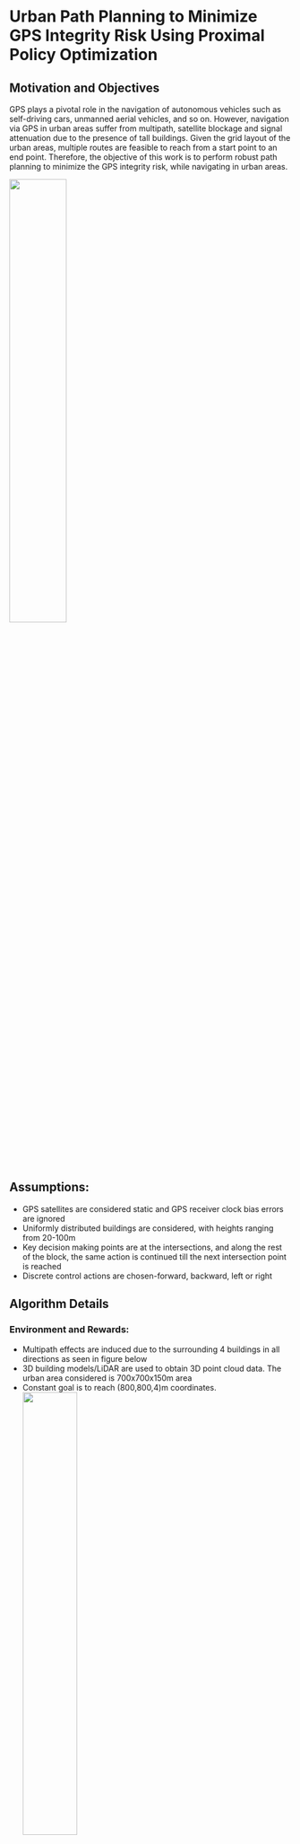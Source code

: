 # Urban Path Planning to Minimize GPS Integrity Risk Using Proximal Policy Optimization 

## Motivation and Objectives
GPS plays a pivotal role in the navigation of autonomous vehicles such as self-driving cars, unmanned aerial vehicles, and so on. However, navigation via GPS in urban areas suffer from multipath, satellite blockage and signal attenuation due to the presence of tall buildings. Given the grid layout of the urban areas, multiple routes are feasible to reach from a start point to an end point. Therefore, the objective of this work is to perform robust path planning to minimize the GPS integrity risk, while navigating in urban areas.

<img src="https://github.com/compdyn/598rl/blob/master/project/sbhamid2/Images/Motivation.png" width="45%"></img>

## Assumptions: 
* GPS satellites are considered static and GPS receiver clock bias errors are ignored
* Uniformly distributed buildings are considered, with heights ranging from 20-100m
* Key decision making points are at the intersections, and along the rest of the block, the same action is continued till the next intersection point is reached
* Discrete control actions are chosen-forward, backward, left or right

## Algorithm Details

### Environment and Rewards: 
* Multipath effects are induced due to the surrounding 4 buildings in all directions as seen in figure below
* 3D building models/LiDAR are used to obtain 3D point cloud data. The urban area considered is 700x700x150m area
* Constant goal is to reach (800,800,4)m coordinates. 
<img src="https://github.com/compdyn/598rl/blob/master/project/sbhamid2/Images/Env.png" width="45%"></img>
 
### Observation vector
<img src="https://github.com/compdyn/598rl/blob/master/project/sbhamid2/Images/States.JPG" width="45%"></img>

### Architecture
Deep reinforcement learning based Proximal Policy Optimization algorithm is used to train the 
<img src="https://github.com/compdyn/598rl/blob/master/project/sbhamid2/Images/Architecture.png" width="45%"></img>

## Results 
* Case 1 and 2: Open-sky and urban area-based grid world environment with 3D robot position as input. Comparison of PPO with Q-learning and SARSA
* Case 3 and 4: Open-sky and urban area with observations from GPS and 3D building models as input 
<img src="https://github.com/compdyn/598rl/blob/master/project/sbhamid2/Images/Result.png" width="45%"></img>

